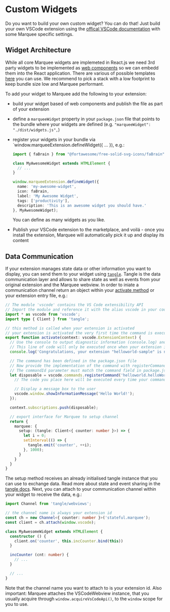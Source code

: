 # Custom Widgets

Do you want to build your own custom widget? You can do that! Just build your own VSCode extension using the [offical VSCode documentation](https://code.visualstudio.com/api/get-started/your-first-extension) with some Marquee specific settings.

## Widget Architecture

While all core Marquee widgets are implemeted in React.js we need 3rd party widgets to be implemented as [web components](https://developer.mozilla.org/en-US/docs/Web/Web_Components) so we can embedd them into the React application. There are various of possible templates [here](https://webcomponents.dev/new) you can use. We recommend to pick a stack with a low footprint to keep bundle size low and Marquee performant.

To add your widget to Marquee add the following to your extension:

- build your widget based of web components and publish the file as part of your extension
- define a `marqueeWidget` property in your `package.json` file that points to the bundle where your widgets are defined (e.g. `"marqueeWidget": "./dist/widgets.js",`)
- register your widgets in your bundle via `window.marqueeExtension.defineWidget({ ... }), e.g.:

  ```ts
  import { faBrain } from "@fortawesome/free-solid-svg-icons/faBrain";

  class MyAwesomeWidget extends HTMLElement {
    // ...
  }

  window.marqueeExtension.defineWidget({
    name: 'my-awesome-widget',
    icon: faBrain,
    label: 'My Awesome Widget',
    tags: ['productivity'],
    description: 'This is an awesome widget you should have.'
  }, MyAwesomeWidget);
  ```

  You can define as many widgets as you like.
- Publish your VSCode extension to the marketplace, and voilá - once you install the extension, Marquee will automatically pick it up and display its content

## Data Communication

If your extension manages state data or other information you want to display, you can send them to your widget using [`tangle`](https://www.npmjs.com/package/tangle). Tangle is the data communication layer and allows to share state as well as events from your original extension and the Marquee webview. In order to iniate a communication channel return an object within your [activate method](https://code.visualstudio.com/api/get-started/extension-anatomy#extension-entry-file) or your extension entry file, e.g.:

```ts
// The module 'vscode' contains the VS Code extensibility API
// Import the module and reference it with the alias vscode in your code below
import * as vscode from 'vscode';
import type { Client } from 'tangle';

// this method is called when your extension is activated
// your extension is activated the very first time the command is executed
export function activate(context: vscode.ExtensionContext) {
  // Use the console to output diagnostic information (console.log) and errors (console.error)
  // This line of code will only be executed once when your extension is activated
  console.log('Congratulations, your extension "helloworld-sample" is now active!');

  // The command has been defined in the package.json file
  // Now provide the implementation of the command with registerCommand
  // The commandId parameter must match the command field in package.json
  let disposable = vscode.commands.registerCommand('helloworld.helloWorld', () => {
    // The code you place here will be executed every time your command is executed

    // Display a message box to the user
    vscode.window.showInformationMessage('Hello World!');
  });

  context.subscriptions.push(disposable);

  // export interface for Marquee to setup channel
  return {
    marquee: {
      setup: (tangle: Client<{ counter: number }>) => {
        let i = 0;
        setInterval(() => {
          tangle.emit('counter', ++i);
        }, 1000);
      }
    }
  }
}
```

The setup method receives an already initialised tangle instance that you can use to exchange data. Read more about state and event sharing in the [tangle docs](https://github.com/stateful/tangle#state-management). Next, you can attach to your communication channel within your widget to receive the data, e.g.:

```ts
import Channel from 'tangle/webviews';

// the channel name is always your extension id
const ch = new Channel<{ counter: number }>('stateful.marquee');
const client = ch.attach(window.vscode);

class MyAwesomeWidget extends HTMLElement {
  constructor () {
    client.on('counter', this.incCounter.bind(this))
  }

  incCounter (cnt: number) {
    // ...
  }

  // ...
}
```

Note that the channel name you want to attach to is your extension id. Also important: Marquee attaches the VSCodeWebview instance, that you usually acquire through `window.acquireVsCodeApi()`, to the `window` scope for you to use.
